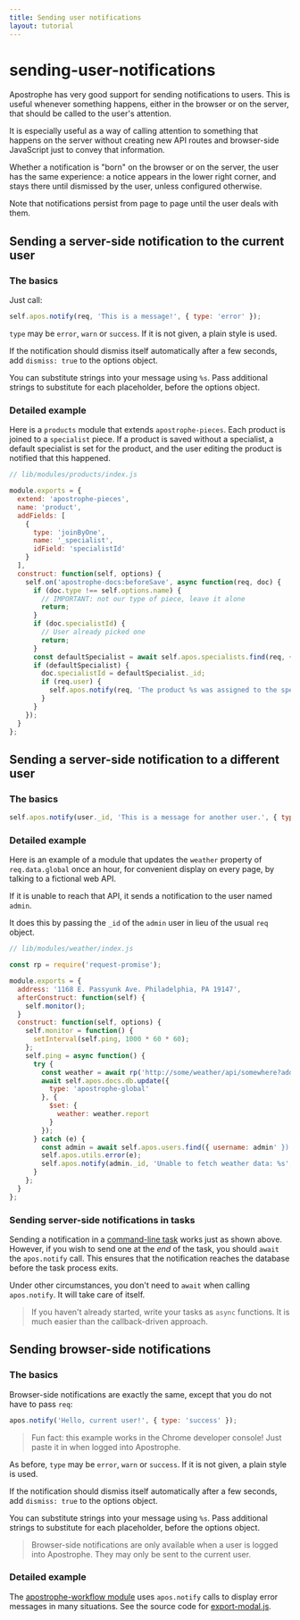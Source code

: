 ```yaml
---
title: Sending user notifications
layout: tutorial
---
```


# sending-user-notifications

Apostrophe has very good support for sending notifications to users. This is useful whenever something happens, either in the browser or on the server, that should be called to the user's attention.

It is especially useful as a way of calling attention to something that happens on the server without creating new API routes and browser-side JavaScript just to convey that information.

Whether a notification is "born" on the browser or on the server, the user has the same experience: a notice appears in the lower right corner, and stays there until dismissed by the user, unless configured otherwise.

Note that notifications persist from page to page until the user deals with them.

## Sending a server-side notification to the current user

### The basics

Just call:

```javascript
self.apos.notify(req, 'This is a message!', { type: 'error' });
```

`type` may be `error`, `warn` or `success`. If it is not given, a plain style is used.

If the notification should dismiss itself automatically after a few seconds, add `dismiss: true` to the options object.

You can substitute strings into your message using `%s`. Pass additional strings to substitute for each placeholder, before the options object.

### Detailed example

Here is a `products` module that extends `apostrophe-pieces`. Each product is joined to a `specialist` piece. If a product is saved without a specialist, a default specialist is set for the product, and the user editing the product is notified that this happened.

```javascript
// lib/modules/products/index.js

module.exports = {
  extend: 'apostrophe-pieces',
  name: 'product',
  addFields: [
    {
      type: 'joinByOne',
      name: '_specialist',
      idField: 'specialistId'
    }
  ],
  construct: function(self, options) {
    self.on('apostrophe-docs:beforeSave', async function(req, doc) {
      if (doc.type !== self.options.name) {
        // IMPORTANT: not our type of piece, leave it alone
        return;
      }
      if (doc.specialistId) {
        // User already picked one
        return;
      }
      const defaultSpecialist = await self.apos.specialists.find(req, {}).limit(1).toObject();
      if (defaultSpecialist) {
        doc.specialistId = defaultSpecialist._id;
        if (req.user) {
          self.apos.notify(req, 'The product %s was assigned to the specialist %s.', doc.title, defaultSpecialist.title, { type: 'warn' });
        }
      }
    });
  }
};
```

## Sending a server-side notification to a different user

### The basics

```javascript
self.apos.notify(user._id, 'This is a message for another user.', { type: 'success' });
```

### Detailed example

Here is an example of a module that updates the `weather` property of `req.data.global` once an hour, for convenient display on every page, by talking to a fictional web API.

If it is unable to reach that API, it sends a notification to the user named `admin`.

It does this by passing the `_id` of the `admin` user in lieu of the usual `req` object.

```javascript
// lib/modules/weather/index.js

const rp = require('request-promise');

module.exports = {
  address: '1168 E. Passyunk Ave. Philadelphia, PA 19147',
  afterConstruct: function(self) {
    self.monitor();
  }
  construct: function(self, options) {
    self.monitor = function() {
      setInterval(self.ping, 1000 * 60 * 60);
    };
    self.ping = async function() {
      try {
        const weather = await rp('http://some/weather/api/somewhere?address=' + options.address);
        await self.apos.docs.db.update({
          type: 'apostrophe-global'
        }, {
          $set: {
            weather: weather.report
          }
        });
      } catch (e) {
        const admin = await self.apos.users.find({ username: admin' }).toObject();
        self.apos.utils.error(e);
        self.apos.notify(admin._id, 'Unable to fetch weather data: %s', e.toString());
      }
    };
  }
};
```

### Sending server-side notifications in tasks

Sending a notification in a [command-line task](https://github.com/apostrophecms/apostrophe-documentation/tree/e71017392b54a258d8d72811456c862139150a96/tutorials/intermediate/command-line-tasks.html) works just as shown above. However, if you wish to send one at the _end_ of the task, you should `await` the `apos.notify` call. This ensures that the notification reaches the database before the task process exits.

Under other circumstances, you don't need to `await` when calling `apos.notify`. It will take care of itself.

> If you haven't already started, write your tasks as `async` functions. It is much easier than the callback-driven approach.

## Sending browser-side notifications

### The basics

Browser-side notifications are exactly the same, except that you do not have to pass `req`:

```javascript
apos.notify('Hello, current user!', { type: 'success' });
```

> Fun fact: this example works in the Chrome developer console! Just paste it in when logged into Apostrophe.

As before, `type` may be `error`, `warn` or `success`. If it is not given, a plain style is used.

If the notification should dismiss itself automatically after a few seconds, add `dismiss: true` to the options object.

You can substitute strings into your message using `%s`. Pass additional strings to substitute for each placeholder, before the options object.

> Browser-side notifications are only available when a user is logged into Apostrophe. They may only be sent to the current user.

### Detailed example

The [apostrophe-workflow module](https://github.com/apostrophecms/apostrophe-workflow/blob/master/public/js/export-modal.js) uses `apos.notify` calls to display error messages in many situations. See the source code for [export-modal.js](https://github.com/apostrophecms/apostrophe-workflow/blob/master/public/js/export-modal.js).

